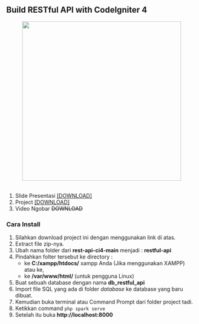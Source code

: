 ## Build RESTful API with CodeIgniter 4

<div style="width: 100%;text-align: center;">
    <img src='https://scontent-nrt1-1.cdninstagram.com/v/t51.2885-15/e35/127399826_437749454053166_7503781791875061262_n.jpg?_nc_ht=scontent-nrt1-1.cdninstagram.com&_nc_cat=102&_nc_ohc=CSKQuqDYDSAAX-uF9Pi&tp=1&oh=f04a94c9741e706cb9215428e17d9ba3&oe=5FFA40D9' width="420px" align="center">
</div>
<br>

1. Slide Presentasi <a href='https://docs.google.com/presentation/d/1YZBexN6ZAEAQ1b-ta1zot5pM7I3VJXDP6vK-kH-lvac/edit?usp=sharing'>[DOWNLOAD]</a>
2. Project <a href='https://github.com/ahanafi/rest-api-ci4/archive/main.zip'>[DOWNLOAD]</a>
3. Video Ngobar ~~DOWNLOAD~~

### Cara Install

1. Silahkan download project ini dengan menggunakan link di atas.
2. Extract file zip-nya.
3. Ubah nama folder dari **rest-api-ci4-main** menjadi : **restful-api**
4. Pindahkan folter tersebut ke directory :
   - ke **C:/xampp/htdocs/** xampp Anda (Jika menggunakan XAMPP) atau ke,
   - ke **/var/www/html/** (untuk pengguna Linux)
5. Buat sebuah database dengan nama **db_restful_api**
6. Import file SQL yang ada di folder *database* ke database yang baru dibuat.
7. Kemudian buka terminal atau Command Prompt dari folder project tadi.
8. Ketikkan command ```php spark serve```
9. Setelah itu buka **http://localhost:8000**

